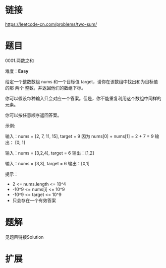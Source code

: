 ﻿# 链接
https://leetcode-cn.com/problems/two-sum/

# 题目
0001.两数之和

难度：**Easy**

给定一个整数数组 nums 和一个目标值 target，请你在该数组中找出和为目标值的那 两个 整数，并返回他们的数组下标。

你可以假设每种输入只会对应一个答案。但是，你不能重复利用这个数组中同样的元素。

你可以按任意顺序返回答案。

示例:

输入：nums = [2, 7, 11, 15], target = 9
因为 nums[0] + nums[1] = 2 + 7 = 9
输出： [0, 1]

输入：nums = [3,2,4], target = 6
输出：[1,2]

输入：nums = [3,3], target = 6
输出：[0,1]

提示：
* 2 <= nums.length <= 10^4
* -10^9 <= nums[i] <= 10^9
* -10^9 <= target <= 10^9
* 只会存在一个有效答案

# 题解
见题目链接Solution

# 扩展
